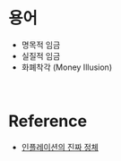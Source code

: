 # 용어
- 명목적 임금
- 실질적 임금
- 화폐착각 (Money Illusion)


</br>


# Reference
- [인플레이션의 진짜 정체](https://youtu.be/Pq4n61VE6QI?si=sC_XJECO98G_tbcg)